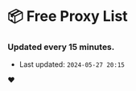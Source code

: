 # :package: Free Proxy List
### Updated every 15 minutes.

- Last updated: `2024-05-27 20:15`

:heart:
